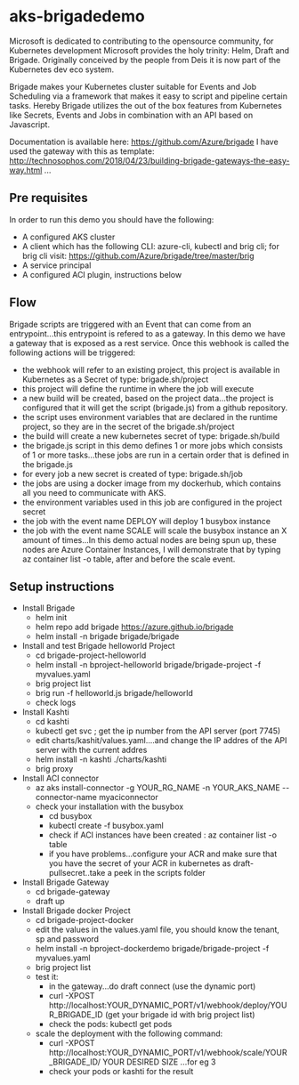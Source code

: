 # aks-brigadedemo

Microsoft is dedicated to contributing to the opensource community, for Kubernetes development Microsoft provides the holy trinity: Helm, Draft and Brigade. Originally conceived by the people from Deis it is now part of the Kubernetes dev eco system.

Brigade makes your Kubernetes cluster suitable for Events and Job Scheduling via a framework that makes it easy to script and pipeline certain tasks. Hereby Brigade utilizes the out of the box features from Kubernetes like Secrets, Events and Jobs in combination with an API based on Javascript.

Documentation is available here: https://github.com/Azure/brigade
I have used the gateway with this as template: http://technosophos.com/2018/04/23/building-brigade-gateways-the-easy-way.html ...

## Pre requisites
In order to run this demo you should have the following:
- A configured AKS cluster
- A client which has the following CLI: azure-cli, kubectl and brig cli; for brig cli visit: https://github.com/Azure/brigade/tree/master/brig
- A service principal
- A configured ACI plugin, instructions below
 
## Flow
Brigade scripts are triggered with an Event that can come from an entrypoint...this entrypoint is refered to as a gateway. In this demo we have a gateway that is exposed as a rest service. Once this webhook is called the following actions will be triggered:
- the webhook will refer to an existing project, this project is available in Kubernetes as a Secret of  type: brigade.sh/project
- this project will define the runtime in where the job will execute
- a new build will be created, based on the project data...the project is configured that it will get the script (brigade.js) from a github repository.
- the script uses environment variables that are declared in the runtime project, so they are in the secret of the brigade.sh/project
- the build will create a new kubernetes secret of type: brigade.sh/build
- the brigade.js script in this demo defines 1 or more jobs which consists of 1 or more tasks...these jobs are run in a certain order that is defined in the brigade.js
- for every job a new secret is created of type:  brigade.sh/job 
- the jobs are using a docker image from my dockerhub, which contains all you need to communicate with AKS.
- the environment variables used in this job are configured in the project secret
- the job with the event name DEPLOY will deploy 1 busybox instance
- the job with the event name SCALE will scale the busybox instance an X amount of times...In this demo actual nodes are being spun up, these nodes are Azure Container Instances, I will demonstrate that by typing az container list -o table, after and before the scale event. 

## Setup instructions

- Install Brigade
  - helm init
  - helm repo add brigade https://azure.github.io/brigade
  - helm install -n brigade brigade/brigade
- Install and test Brigade helloworld Project
  - cd brigade-project-helloworld
  - helm install -n bproject-helloworld brigade/brigade-project -f myvalues.yaml 
  - brig project list
  - brig run -f helloworld.js brigade/helloworld
  - check logs
- Install Kashti
  - cd kashti
  - kubectl get svc ; get the ip number from the API server  (port 7745)
  - edit charts/kashit/values.yaml....and change the IP addres of the API server with the current addres
  - helm install -n kashti ./charts/kashti
  - brig proxy
- Install ACI connector
  - az aks install-connector -g YOUR_RG_NAME -n YOUR_AKS_NAME --connector-name myaciconnector  
  - check your installation with the busybox
    - cd busybox
    - kubectl create -f busybox.yaml
    - check if ACI instances have been created : az container list -o table
    - if you have problems...configure your ACR and make sure that you have the secret of your ACR in kubernetes as draft-pullsecret..take a peek in the scripts folder
- Install Brigade Gateway
  - cd brigade-gateway
  - draft up
- Install Brigade docker Project
  - cd brigade-project-docker
  - edit the values in the values.yaml file, you should know the tenant, sp and password
  - helm install -n bproject-dockerdemo brigade/brigade-project -f myvalues.yaml
  - brig project list
  - test it:
    - in the gateway...do draft connect (use the dynamic port)
    - curl -XPOST http://localhost:YOUR_DYNAMIC_PORT/v1/webhook/deploy/YOUR_BRIGADE_ID   (get your brigade id with brig project list)
    - check the pods:  kubectl get pods
  - scale the deployment with the following command:
    - curl -XPOST http://localhost:YOUR_DYNAMIC_PORT/v1/webhook/scale/YOUR_BRIGADE_ID/ YOUR DESIRED SIZE ...for eg 3
    - check your pods or kashti for the result
